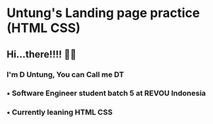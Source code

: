 # Untung's Landing page practice (HTML CSS)

## Hi...there!!!! 👋🏻
### I'm D Untung, You can Call me DT 
### • Software Engineer student batch 5 at REVOU Indonesia
### • Currently leaning HTML CSS
